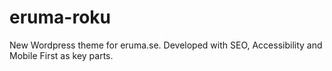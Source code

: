 # eruma-roku
New Wordpress theme for eruma.se. Developed with SEO, Accessibility and Mobile First as key parts.
